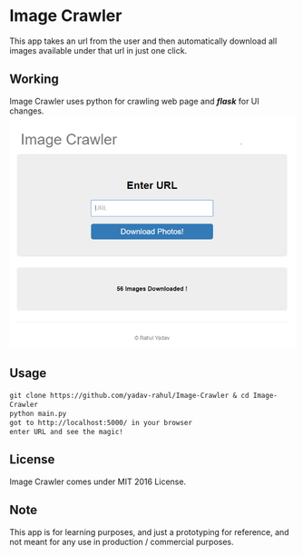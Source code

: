 # Image Crawler
This app takes an url from the user and then automatically download all images available under that url in just one click.

## Working
Image Crawler uses python for crawling web page and ***flask*** for UI changes.
![Screenshot](/images/Screenshots/Capture.PNG "Screenshot")

## Usage
	git clone https://github.com/yadav-rahul/Image-Crawler & cd Image-Crawler
	python main.py
	got to http://localhost:5000/ in your browser
	enter URL and see the magic!

## License
Image Crawler comes under MIT 2016 License.

## Note
This app is for learning purposes, and just a prototyping for reference, and not meant for any use in production / commercial purposes.